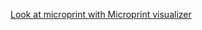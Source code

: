 [Look at microprint with Microprint visualizer](https://api.github.com/repos/AlphaSteam/microprint-generator/contents/)